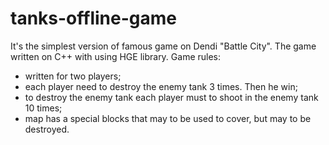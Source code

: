 # tanks-offline-game
It's the simplest version of famous game on Dendi "Battle City". The game written on C++ with using HGE library.
Game rules:
  - written for two players;
  - each player need to destroy the enemy tank 3 times. Then he win;
  - to destroy the enemy tank each player must to shoot in the enemy tank 10 times;
  - map has a special blocks that may to be used to cover, but may to be destroyed.
